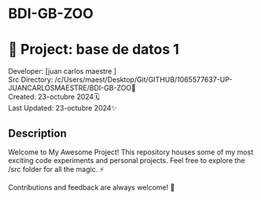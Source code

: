 # BDI-GB-ZOO
# 🚀 Project: base de datos 1 

Developer: [juan carlos maestre ]  
Src Directory: /c/Users/maest/Desktop/Git/GITHUB/1065577637-UP-JUANCARLOSMAESTRE/BDI-GB-ZOO📂  
Created: 23-octubre 2024🗓️  
Last Updated: 23-octubre 2024✨  

## Description
Welcome to My Awesome Project! This repository houses some of my most exciting code experiments and personal projects. Feel free to explore the /src folder for all the magic. ⚡

Contributions and feedback are always welcome! 🙌